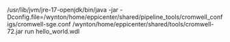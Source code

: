/usr/lib/jvm/jre-17-openjdk/bin/java -jar -Dconfig.file=/wynton/home/eppicenter/shared/pipeline_tools/cromwell_configs/cromwell-sge.conf /wynton/home/eppicenter/shared/tools/cromwell-72.jar run hello_world.wdl
